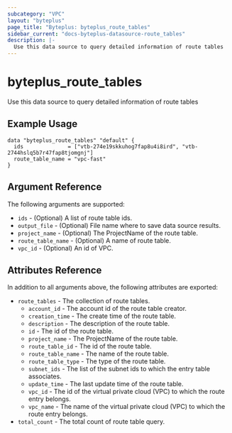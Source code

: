 ```yaml
---
subcategory: "VPC"
layout: "byteplus"
page_title: "Byteplus: byteplus_route_tables"
sidebar_current: "docs-byteplus-datasource-route_tables"
description: |-
  Use this data source to query detailed information of route tables
---
```

# byteplus_route_tables
Use this data source to query detailed information of route tables
## Example Usage
```hcl
data "byteplus_route_tables" "default" {
  ids              = ["vtb-274e19skkuhog7fap8u4i8ird", "vtb-2744hslq5b7r47fap8tjomgnj"]
  route_table_name = "vpc-fast"
}
```
## Argument Reference
The following arguments are supported:
* `ids` - (Optional) A list of route table ids.
* `output_file` - (Optional) File name where to save data source results.
* `project_name` - (Optional) The ProjectName of the route table.
* `route_table_name` - (Optional) A name of route table.
* `vpc_id` - (Optional) An id of VPC.

## Attributes Reference
In addition to all arguments above, the following attributes are exported:
* `route_tables` - The collection of route tables.
    * `account_id` - The account id of the route table creator.
    * `creation_time` - The create time of the route table.
    * `description` - The description of the route table.
    * `id` - The id of the route table.
    * `project_name` - The ProjectName of the route table.
    * `route_table_id` - The id of the route table.
    * `route_table_name` - The name of the route table.
    * `route_table_type` - The type of the route table.
    * `subnet_ids` - The list of the subnet ids to which the entry table associates.
    * `update_time` - The last update time of the route table.
    * `vpc_id` - The id of the virtual private cloud (VPC) to which the route entry belongs.
    * `vpc_name` - The name of the virtual private cloud (VPC) to which the route entry belongs.
* `total_count` - The total count of route table query.


